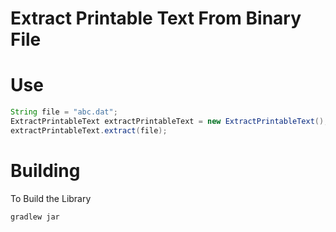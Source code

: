 # Extract Printable Text From Binary File


# Use
```java
String file = "abc.dat";
ExtractPrintableText extractPrintableText = new ExtractPrintableText();
extractPrintableText.extract(file);
```


# Building
To Build the Library
```bash
gradlew jar
```
